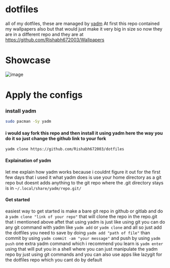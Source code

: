 # dotfiles

all of my dotfiles,
these are managed by [yadm](https://github.com/TheLocehiliosan/yadm)
At first this repo contained my wallpapers also but that would just make it very big in size so now they are in a different repo and they are at https://github.com/Rishabh672003/Wallpapers

# Showcase

![image](https://user-images.githubusercontent.com/53911515/205472813-86d27f48-65fa-4381-a77e-fedb7ec1ee1c.png)

# Apply the configs

### install yadm

```sh
sudo pacman -Sy yadm
```

#### i would say fork this repo and then install it using yadm here the way you do it so just change the github link to your fork

```
yadm clone https://github.com/Rishabh672003/dotfiles
```

#### Explaination of yadm

let me explain how yadm works because i couldnt figure it out for the first few
days that i used it
what yadm does is use your home directory as a git repo but doesnt adds anything to the git repo where the .git directory stays is in `~/.local/share/yadm/repo.git/`
#### Get started

easiest way to get started is make a bare git repo in github or gitlab and do a
`yadm clone "link of your repo"`
that will clone the repo in the repo.git that i mentioned above
aftet that using yadm is just like using git you can do any git command with yadm like `yadm add` or `yadm clone` and all 
so just add the dotfiles you need to save by doing `yadm add "path of file"`
than commit by using `yadm commit -am "your message"` and push by using `yadm push`
one extra yadm command which i recommend you learn is `yadm enter` using that will put you in a shell where you can just manipulate the yadm repo by just using git commands and you can also use apps like lazygit for the dotfiles repo which you cant do by default
